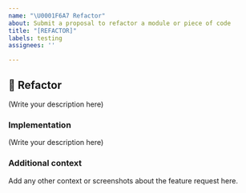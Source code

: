```yaml
---
name: "\U0001F6A7 Refactor"
about: Submit a proposal to refactor a module or piece of code
title: "[REFACTOR]"
labels: testing
assignees: ''

---
```


## 🚧 Refactor

<!--
    What module or piece of code would you like to refactor on foundry-zkSync and why?
-->

(Write your description here)

### Implementation

<!--
    What components of foundry-zkSync will be affected by this design (if any)?
    How should this feature be implemented?
-->

(Write your description here)

### Additional context
Add any other context or screenshots about the feature request here.
